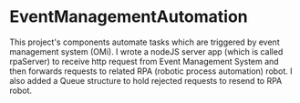 # EventManagementAutomation
This project's components automate tasks which are triggered by event management system (OMi). I wrote a nodeJS server app (which is called rpaServer) to receive http request from Event Management System and then forwards requests to related RPA (robotic process automation) robot. I also added a Queue structure to hold rejected requests to resend to RPA robot.
